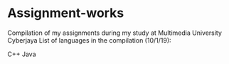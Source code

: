 # Assignment-works

Compilation of my assignments during my study at Multimedia University Cyberjaya
List of languages in the compilation (10/1/19):

C++ 
Java

